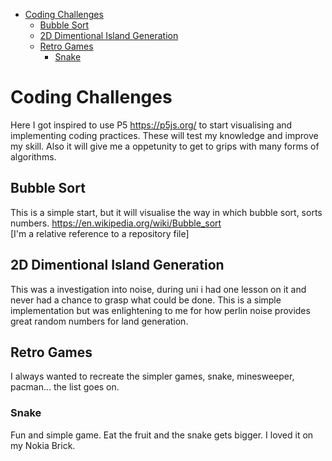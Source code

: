 - [Coding Challenges](#coding-challenges)
  - [Bubble Sort](#bubble-sort)
  - [2D Dimentional Island Generation](#2d-dimentional-island-generation)
  - [Retro Games](#retro-games)
    - [Snake](#snake)

# Coding Challenges
Here I got inspired to use P5 https://p5js.org/ to start visualising and implementing coding practices. These will test my knowledge and improve my skill. Also it will give me a oppetunity to get to grips with many forms of algorithms.

## Bubble Sort
This is a simple start, but it will visualise the way in which bubble sort, sorts numbers. https://en.wikipedia.org/wiki/Bubble_sort  
[I'm a relative reference to a repository file]

## 2D Dimentional Island Generation
This was a investigation into noise, during uni i had one lesson on it and never had a chance to grasp what could be done. This is a simple implementation but was enlightening to me for how perlin noise provides great random numbers for land generation.

## Retro Games
I always wanted to recreate the simpler games, snake, minesweeper, pacman... the list goes on.

### Snake
Fun and simple game. Eat the fruit and the snake gets bigger. I loved it on my Nokia Brick.